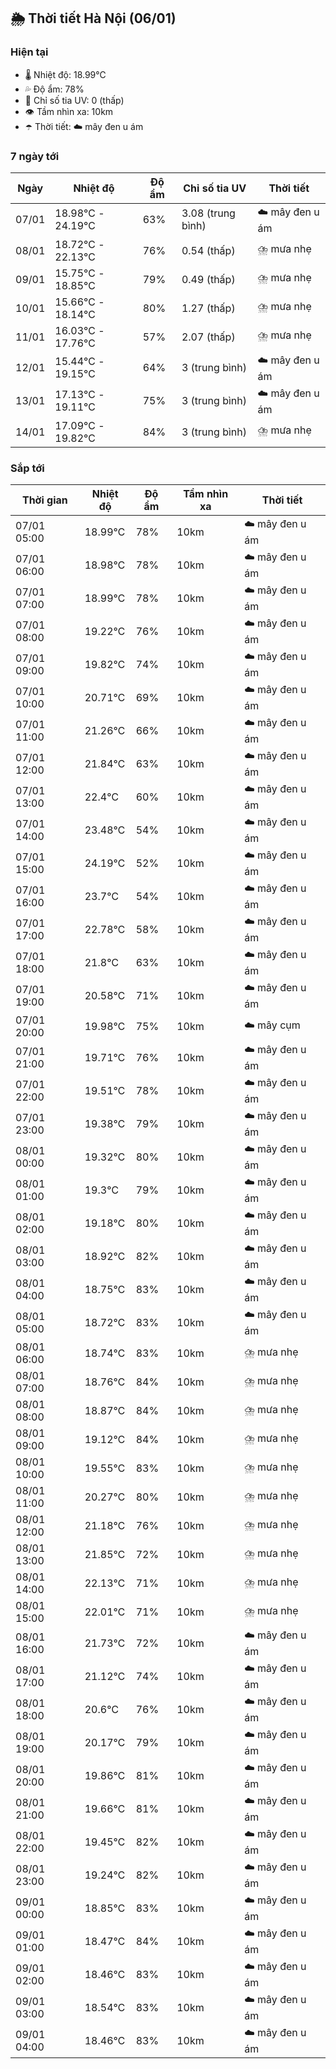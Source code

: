 ## 🌦️ Thời tiết Hà Nội (06/01)

### Hiện tại

- 🌡️ Nhiệt độ: 18.99℃
- 💦 Độ ẩm: 78%
- 🌟 Chỉ số tia UV: 0 (thấp)
- 👁️ Tầm nhìn xa: 10km
- ☂️ Thời tiết: ☁️ mây đen u ám

### 7 ngày tới

| Ngày | Nhiệt độ | Độ ẩm | Chỉ số tia UV | Thời tiết |
| --- | --- | --- | --- | --- |
| 07/01 | 18.98℃ - 24.19℃ | 63% | 3.08 (trung bình) | ☁️ mây đen u ám |
| 08/01 | 18.72℃ - 22.13℃ | 76% | 0.54 (thấp) | ⛈️ mưa nhẹ |
| 09/01 | 15.75℃ - 18.85℃ | 79% | 0.49 (thấp) | ⛈️ mưa nhẹ |
| 10/01 | 15.66℃ - 18.14℃ | 80% | 1.27 (thấp) | ⛈️ mưa nhẹ |
| 11/01 | 16.03℃ - 17.76℃ | 57% | 2.07 (thấp) | ⛈️ mưa nhẹ |
| 12/01 | 15.44℃ - 19.15℃ | 64% | 3 (trung bình) | ☁️ mây đen u ám |
| 13/01 | 17.13℃ - 19.11℃ | 75% | 3 (trung bình) | ☁️ mây đen u ám |
| 14/01 | 17.09℃ - 19.82℃ | 84% | 3 (trung bình) | ⛈️ mưa nhẹ |

### Sắp tới

| Thời gian | Nhiệt độ | Độ ẩm | Tầm nhìn xa | Thời tiết |
| --- | --- | --- | --- | --- |
| 07/01 05:00 | 18.99℃ | 78% | 10km | ☁️ mây đen u ám |
| 07/01 06:00 | 18.98℃ | 78% | 10km | ☁️ mây đen u ám |
| 07/01 07:00 | 18.99℃ | 78% | 10km | ☁️ mây đen u ám |
| 07/01 08:00 | 19.22℃ | 76% | 10km | ☁️ mây đen u ám |
| 07/01 09:00 | 19.82℃ | 74% | 10km | ☁️ mây đen u ám |
| 07/01 10:00 | 20.71℃ | 69% | 10km | ☁️ mây đen u ám |
| 07/01 11:00 | 21.26℃ | 66% | 10km | ☁️ mây đen u ám |
| 07/01 12:00 | 21.84℃ | 63% | 10km | ☁️ mây đen u ám |
| 07/01 13:00 | 22.4℃ | 60% | 10km | ☁️ mây đen u ám |
| 07/01 14:00 | 23.48℃ | 54% | 10km | ☁️ mây đen u ám |
| 07/01 15:00 | 24.19℃ | 52% | 10km | ☁️ mây đen u ám |
| 07/01 16:00 | 23.7℃ | 54% | 10km | ☁️ mây đen u ám |
| 07/01 17:00 | 22.78℃ | 58% | 10km | ☁️ mây đen u ám |
| 07/01 18:00 | 21.8℃ | 63% | 10km | ☁️ mây đen u ám |
| 07/01 19:00 | 20.58℃ | 71% | 10km | ☁️ mây đen u ám |
| 07/01 20:00 | 19.98℃ | 75% | 10km | ☁️ mây cụm |
| 07/01 21:00 | 19.71℃ | 76% | 10km | ☁️ mây đen u ám |
| 07/01 22:00 | 19.51℃ | 78% | 10km | ☁️ mây đen u ám |
| 07/01 23:00 | 19.38℃ | 79% | 10km | ☁️ mây đen u ám |
| 08/01 00:00 | 19.32℃ | 80% | 10km | ☁️ mây đen u ám |
| 08/01 01:00 | 19.3℃ | 79% | 10km | ☁️ mây đen u ám |
| 08/01 02:00 | 19.18℃ | 80% | 10km | ☁️ mây đen u ám |
| 08/01 03:00 | 18.92℃ | 82% | 10km | ☁️ mây đen u ám |
| 08/01 04:00 | 18.75℃ | 83% | 10km | ☁️ mây đen u ám |
| 08/01 05:00 | 18.72℃ | 83% | 10km | ☁️ mây đen u ám |
| 08/01 06:00 | 18.74℃ | 83% | 10km | ⛈️ mưa nhẹ |
| 08/01 07:00 | 18.76℃ | 84% | 10km | ⛈️ mưa nhẹ |
| 08/01 08:00 | 18.87℃ | 84% | 10km | ⛈️ mưa nhẹ |
| 08/01 09:00 | 19.12℃ | 84% | 10km | ⛈️ mưa nhẹ |
| 08/01 10:00 | 19.55℃ | 83% | 10km | ⛈️ mưa nhẹ |
| 08/01 11:00 | 20.27℃ | 80% | 10km | ⛈️ mưa nhẹ |
| 08/01 12:00 | 21.18℃ | 76% | 10km | ⛈️ mưa nhẹ |
| 08/01 13:00 | 21.85℃ | 72% | 10km | ⛈️ mưa nhẹ |
| 08/01 14:00 | 22.13℃ | 71% | 10km | ⛈️ mưa nhẹ |
| 08/01 15:00 | 22.01℃ | 71% | 10km | ⛈️ mưa nhẹ |
| 08/01 16:00 | 21.73℃ | 72% | 10km | ☁️ mây đen u ám |
| 08/01 17:00 | 21.12℃ | 74% | 10km | ☁️ mây đen u ám |
| 08/01 18:00 | 20.6℃ | 76% | 10km | ☁️ mây đen u ám |
| 08/01 19:00 | 20.17℃ | 79% | 10km | ☁️ mây đen u ám |
| 08/01 20:00 | 19.86℃ | 81% | 10km | ☁️ mây đen u ám |
| 08/01 21:00 | 19.66℃ | 81% | 10km | ☁️ mây đen u ám |
| 08/01 22:00 | 19.45℃ | 82% | 10km | ☁️ mây đen u ám |
| 08/01 23:00 | 19.24℃ | 82% | 10km | ☁️ mây đen u ám |
| 09/01 00:00 | 18.85℃ | 83% | 10km | ☁️ mây đen u ám |
| 09/01 01:00 | 18.47℃ | 84% | 10km | ☁️ mây đen u ám |
| 09/01 02:00 | 18.46℃ | 83% | 10km | ☁️ mây đen u ám |
| 09/01 03:00 | 18.54℃ | 83% | 10km | ☁️ mây đen u ám |
| 09/01 04:00 | 18.46℃ | 83% | 10km | ☁️ mây đen u ám |
